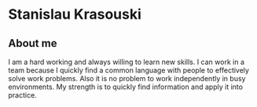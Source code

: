 # Stanislau Krasouski

## About me
I am a hard working and always willing to learn new skills. I can work in a team because I quickly find a common language with people to effectively solve work problems. Also it is no problem to work independently in busy environments. My strength is to quickly find information and apply it into practice.